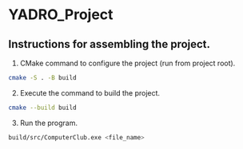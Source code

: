 # YADRO_Project

## Instructions for assembling the project.

1) CMake command to configure the project (run from project root).

```bash
cmake -S . -B build
```
2) Execute the command to build the project.

```bash
cmake --build build
```
3) Run the program.

```bash
build/src/ComputerClub.exe <file_name>
```
